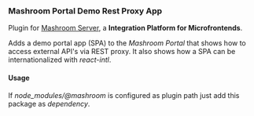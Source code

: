 
### Mashroom Portal Demo Rest Proxy App

Plugin for [Mashroom Server](https://www.mashroom-server.com), a **Integration Platform for Microfrontends**. 

Adds a demo portal app (SPA) to the _Mashroom Portal_ that shows how to access external API's via REST proxy.
It also shows how a SPA can be internationalized with _react-intl_.

#### Usage

If _node_modules/@mashroom_ is configured as plugin path just add this package as _dependency_.

